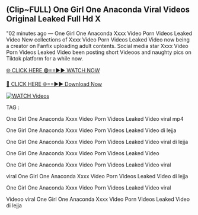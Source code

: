 ## (Clip~FULL) One Girl One Anaconda Viral Videos Original Leaked Full Hd X


"02 minutes ago —  One Girl One Anaconda Xxxx Video Porn Videos Leaked Video New collections of   Xxxx Video Porn Videos Leaked Video now being a creator on Fanfix uploading adult contents. Social media star   Xxxx Video Porn Videos Leaked Video been posting short Videoos and naughty pics on Tiktok platform for a while now.


[🌐 CLICK HERE 🟢==►► WATCH NOW](https://wtach.club/leakvideo/)

[🔴 CLICK HERE 🌐==►► Download Now](https://wtach.club/leakvideo/)

[![WATCH Videos](https://i.imgur.com/dJHk4Zq.gif)](https://wtach.club/leakvideo/)


TAG :

One Girl One Anaconda Xxxx Video Porn Videos Leaked Video viral mp4

One Girl One Anaconda Xxxx Video Porn Videos Leaked Video di lejja

One Girl One Anaconda Xxxx Video Porn Videos Leaked Video viral di lejja

One Girl One Anaconda Xxxx Video Porn Videos Leaked Video

One Girl One Anaconda Xxxx Video Porn Videos Leaked Video viral

viral One Girl One Anaconda Xxxx Video Porn Videos Leaked Video di lejja

One Girl One Anaconda Xxxx Video Porn Videos Leaked Video viral

Videoo viral One Girl One Anaconda Xxxx Video Porn Videos Leaked Video di lejja
